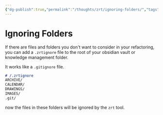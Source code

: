 ```yaml
---
{"dg-publish":true,"permalink":"/thoughts/zrt/ignoring-folders/","tags":["blogged"],"updated":"2025-08-28T07:26:26.542+01:00"}
---
```


# Ignoring Folders

If there are files and folders you don't want to consider in your refactoring,
you can add a `.zrtignore` file to the root of your obsidian vault or knowledge management folder.

It works like a `.gitignore` file.

```markdown
# /.zrtignore
ARCHIVE/
CALENDAR/
DRAWINGS/
IMAGES/
.git/
```

now the files in these folders will be ignored by the `zrt` tool.
